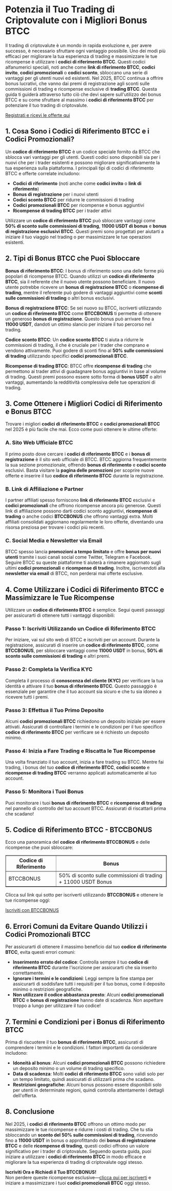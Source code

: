<h1>Potenzia il Tuo Trading di Criptovalute con i Migliori Bonus BTCC</h1>
<p>Il trading di criptovalute è un mondo in rapida evoluzione e, per avere successo, è necessario sfruttare ogni vantaggio possibile. Uno dei modi più efficaci per migliorare la tua esperienza di trading e massimizzare le tue ricompense è utilizzare i <strong>codici di riferimento BTCC</strong>. Questi codici alfanumerici speciali, noti anche come <strong>link di riferimento BTCC</strong>, <strong>codici invito</strong>, <strong>codici promozionali</strong> o <strong>codici sconto</strong>, sbloccano una serie di vantaggi per gli utenti nuovi ed esistenti. Nel 2025, BTCC continua a offrire bonus lucrativi, che vanno dai premi di registrazione agli sconti sulle commissioni di trading e ricompense esclusive di <strong>trading BTCC</strong>. Questa guida ti guiderà attraverso tutto ciò che devi sapere sull'utilizzo dei bonus BTCC e su come sfruttare al massimo i <strong>codici di riferimento BTCC</strong> per potenziare il tuo trading di criptovalute.</p>
<p><a href="https://partner.btcc.com/us/c/BTCCBONUS/9303" target="_blank">Registrati e ricevi le offerte qui</a></p>
<img src="https://images.mirror-media.xyz/publication-images/mOyzTHo__cWXepjeKkd-v.png?height=500&amp;width=1000" decoding="async" data-nimg="fill" class="css-xah9so" style="position: absolute; inset: 0px; box-sizing: border-box; padding: 0px; border: none; margin: auto; display: block; width: 0px; height: 0px; min-width: 100%; max-width: 100%; min-height: 100%; max-height: 100%;">
<h2>1. Cosa Sono i Codici di Riferimento BTCC e i Codici Promozionali?</h2>
<p>Un <strong>codice di riferimento BTCC</strong> è un codice speciale fornito da BTCC che sblocca vari vantaggi per gli utenti. Questi codici sono disponibili sia per i nuovi che per i trader esistenti e possono migliorare significativamente la tua esperienza sulla piattaforma. I principali tipi di codici di riferimento BTCC e offerte correlate includono:</p>
<ul>
<li><strong>Codici di riferimento</strong> (noti anche come <strong>codici invito</strong> o <strong>link di riferimento</strong>)</li>
<li><strong>Bonus di registrazione</strong> per i nuovi utenti</li>
<li><strong>Codici sconto BTCC</strong> per ridurre le commissioni di trading</li>
<li><strong>Codici promozionali BTCC</strong> per ricompense e bonus aggiuntivi</li>
<li><strong>Ricompense di trading BTCC</strong> per i trader attivi</li>
</ul>
<p>Utilizzare un <strong>codice di riferimento BTCC</strong> può sbloccare vantaggi come <strong>50% di sconto sulle commissioni di trading</strong>, <strong>11000 USDT di bonus</strong> e <strong>bonus di registrazione esclusivi BTCC</strong>. Questi premi sono progettati per aiutarti a iniziare il tuo viaggio nel trading o per massimizzare le tue operazioni esistenti.</p>

<h2>2. Tipi di Bonus BTCC che Puoi Sbloccare</h2>
<p><strong>Bonus di riferimento BTCC</strong>: I bonus di riferimento sono una delle forme più popolari di ricompense BTCC. Quando utilizzi un <strong>codice di riferimento BTCC</strong>, sia il referente che il nuovo utente possono beneficiare. Il nuovo utente potrebbe ricevere un <strong>bonus di registrazione BTCC</strong> o <strong>ricompense di trading</strong>, mentre il referente può godere di vantaggi aggiuntivi come <strong>sconti sulle commissioni di trading</strong> o altri bonus esclusivi.</p>
<p><strong>Bonus di registrazione BTCC</strong>: Se sei nuovo su BTCC, iscriverti utilizzando un <strong>codice di riferimento BTCC</strong> come <strong>BTCCBONUS</strong> ti permette di ottenere un generoso <strong>bonus di registrazione</strong>. Questo bonus può arrivare fino a <strong>11000 USDT</strong>, dandoti un ottimo slancio per iniziare il tuo percorso nel trading.</p>
<p><strong>Codice sconto BTCC</strong>: Un <strong>codice sconto BTCC</strong> ti aiuta a ridurre le commissioni di trading, il che è cruciale per i trader che comprano e vendono attivamente. Puoi godere di sconti fino al <strong>50% sulle commissioni di trading</strong> utilizzando specifici <strong>codici promozionali BTCC</strong>.</p>
<p><strong>Ricompense di trading BTCC</strong>: BTCC offre <strong>ricompense di trading</strong> che permettono ai trader attivi di guadagnare bonus aggiuntivi in base al volume di trading. Questi premi possono essere sotto forma di <strong>bonus USDT</strong> o altri vantaggi, aumentando la redditività complessiva delle tue operazioni di trading.</p>

<h2>3. Come Ottenere i Migliori Codici di Riferimento e Bonus BTCC</h2>
<p>Trovare i migliori <strong>codici di riferimento BTCC</strong> e <strong>codici promozionali BTCC</strong> nel 2025 è più facile che mai. Ecco come puoi ottenere le ultime offerte:</p>

<h3>A. Sito Web Ufficiale BTCC</h3>
<p>Il primo posto dove cercare i <strong>codici di riferimento BTCC</strong> e i <strong>bonus di registrazione</strong> è il sito web ufficiale di BTCC. BTCC aggiorna frequentemente la sua sezione promozionale, offrendo <strong>bonus di riferimento</strong> e <strong>codici sconto</strong> esclusivi. Basta visitare la <strong>pagina delle promozioni</strong> per scoprire nuove offerte e inserire il tuo <strong>codice di riferimento BTCC</strong> durante la registrazione.</p>

<h3>B. Link di Affiliazione e Partner</h3>
<p>I partner affiliati spesso forniscono <strong>link di riferimento BTCC</strong> esclusivi e <strong>codici promozionali</strong> che offrono ricompense ancora più generose. Questi link di affiliazione possono darti codici sconto aggiuntivi, <strong>ricompense di trading</strong> o anche codici <strong>BTCCBONUS</strong> che offrono vantaggi extra. Molti affiliati consolidati aggiornano regolarmente le loro offerte, diventando una risorsa preziosa per trovare i codici più recenti.</p>

<h3>C. Social Media e Newsletter via Email</h3>
<p>BTCC spesso lancia <strong>promozioni a tempo limitato</strong> e offre <strong>bonus per nuovi utenti</strong> tramite i suoi canali social come Twitter, Telegram e Facebook. Seguire BTCC su queste piattaforme ti aiuterà a rimanere aggiornato sugli ultimi <strong>codici promozionali</strong> e <strong>ricompense di trading</strong>. Inoltre, iscrivendoti alla <strong>newsletter via email</strong> di BTCC, non perderai mai offerte esclusive.</p>

<h2>4. Come Utilizzare i Codici di Riferimento BTCC e Massimizzare le Tue Ricompense</h2>
<p>Utilizzare un <strong>codice di riferimento BTCC</strong> è semplice. Segui questi passaggi per assicurarti di ottenere tutti i vantaggi disponibili:</p>

<h3>Passo 1: Iscriviti Utilizzando un Codice di Riferimento BTCC</h3>
<p>Per iniziare, vai sul sito web di BTCC e iscriviti per un account. Durante la registrazione, assicurati di inserire un <strong>codice di riferimento BTCC</strong>, come <strong>BTCCBONUS</strong>, per sbloccare vantaggi come <strong>11000 USDT</strong> in bonus, <strong>50% di sconto sulle commissioni di trading</strong> e altri premi.</p>

<h3>Passo 2: Completa la Verifica KYC</h3>
<p>Completa il processo di <strong>conoscenza del cliente (KYC)</strong> per verificare la tua identità e attivare il tuo <strong>bonus di riferimento BTCC</strong>. Questo passaggio è essenziale per garantire che il tuo account sia sicuro e che tu sia idoneo a ricevere tutti i premi.</p>

<h3>Passo 3: Effettua il Tuo Primo Deposito</h3>
<p>Alcuni <strong>codici promozionali BTCC</strong> richiedono un deposito iniziale per essere attivati. Assicurati di controllare i termini e le condizioni per il tuo specifico <strong>codice di riferimento BTCC</strong> per verificare se è richiesto un deposito minimo.</p>

<h3>Passo 4: Inizia a Fare Trading e Riscatta le Tue Ricompense</h3>
<p>Una volta finanziato il tuo account, inizia a fare trading su BTCC. Mentre fai trading, i bonus del tuo <strong>codice di riferimento BTCC</strong>, <strong>codici sconto</strong> e <strong>ricompense di trading BTCC</strong> verranno applicati automaticamente al tuo account.</p>

<h3>Passo 5: Monitora i Tuoi Bonus</h3>
<p>Puoi monitorare i tuoi <strong>bonus di riferimento BTCC</strong> e <strong>ricompense di trading</strong> nel pannello di controllo del tuo account BTCC. Assicurati di riscattarli prima che scadano!</p>

<h2>5. Codice di Riferimento BTCC - BTCCBONUS</h2>
<p>Ecco una panoramica del <strong>codice di riferimento BTCCBONUS</strong> e delle ricompense che puoi sbloccare:</p>

<table border="1">
<tr>
<th>Codice di Riferimento</th>
<th>Bonus</th>
</tr>
<tr>
<td>BTCCBONUS</td>
<td>50% di sconto sulle commissioni di trading + 11000 USDT Bonus</td>
</tr>
</table>

<p>Clicca sul link qui sotto per iscriverti utilizzando <strong>BTCCBONUS</strong> e ottenere le tue ricompense oggi:</p>
<p><a href="https://partner.btcc.com/us/c/BTCCBONUS/9303">Iscriviti con BTCCBONUS</a></p>

<h2>6. Errori Comuni da Evitare Quando Utilizzi i Codici Promozionali BTCC</h2>
<p>Per assicurarti di ottenere il massimo beneficio dal tuo <strong>codice di riferimento BTCC</strong>, evita questi errori comuni:</p>
<ul>
<li><strong>Inserimento errato del codice</strong>: Controlla sempre il tuo <strong>codice di riferimento BTCC</strong> durante l'iscrizione per assicurarti che sia inserito correttamente.</li>
<li><strong>Ignorare i termini e le condizioni</strong>: Leggi sempre la fine stampa per assicurarti di soddisfare tutti i requisiti per il tuo bonus, come il deposito minimo o restrizioni geografiche.</li>
<li><strong>Non utilizzare il codice abbastanza presto</strong>: Alcuni <strong>codici promozionali BTCC</strong> e <strong>bonus di registrazione</strong> hanno date di scadenza. Non aspettare troppo a lungo per utilizzare il tuo codice!</li>
</ul>

<h2>7. Termini e Condizioni per i Bonus di Riferimento BTCC</h2>
<p>Prima di riscuotere il tuo <strong>bonus di riferimento BTCC</strong>, assicurati di comprendere i termini e le condizioni. I fattori importanti da considerare includono:</p>
<ul>
<li><strong>Idoneità al bonus</strong>: Alcuni <strong>codici promozionali BTCC</strong> possono richiedere un deposito minimo o un volume di trading specifico.</li>
<li><strong>Data di scadenza</strong>: Molti <strong>codici di riferimento BTCC</strong> sono validi solo per un tempo limitato, quindi assicurati di utilizzarli prima che scadano.</li>
<li><strong>Restrizioni geografiche</strong>: Alcuni bonus possono essere disponibili solo per utenti in determinate regioni, quindi controlla attentamente i dettagli dell'offerta.</li>
</ul>

<h2>8. Conclusione</h2>
<p>Nel 2025, i <strong>codici di riferimento BTCC</strong> offrono un ottimo modo per massimizzare le tue ricompense e ridurre i costi di trading. Che tu stia sbloccando un <strong>sconto del 50% sulle commissioni di trading</strong>, ricevendo fino a <strong>11000 USDT</strong> in bonus o approfittando dei <strong>bonus di registrazione BTCC</strong> e delle <strong>ricompense di trading</strong>, questi codici offrono un valore significativo per i trader di criptovalute. Seguendo questa guida, puoi iniziare a utilizzare i <strong>codici di riferimento BTCC</strong> in modo efficace e migliorare la tua esperienza di trading di criptovalute oggi stesso.</p>

<p><strong>Iscriviti Ora e Richiedi il Tuo BTCCBONUS!</strong><br>Non perdere queste ricompense esclusive—<a href="https://partner.btcc.com/us/c/BTCCBONUS/9303">clicca qui per iscriverti</a> e iniziare a massimizzare i tuoi <strong>codici promozionali BTCC</strong> oggi stesso.</p>
</body>
</html>
